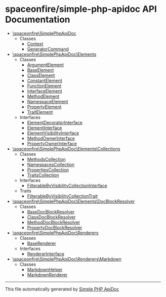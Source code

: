 # spaceonfire/simple-php-apidoc API Documentation

- [\spaceonfire\SimplePhpApiDoc](./spaceonfire/SimplePhpApiDoc)
    - Classes
        - [Context](./spaceonfire/SimplePhpApiDoc/Context.md)
        - [GeneratorCommand](./spaceonfire/SimplePhpApiDoc/GeneratorCommand.md)
- [\spaceonfire\SimplePhpApiDoc\Elements](./spaceonfire/SimplePhpApiDoc/Elements)
    - Classes
        - [ArgumentElement](./spaceonfire/SimplePhpApiDoc/Elements/ArgumentElement.md)
        - [BaseElement](./spaceonfire/SimplePhpApiDoc/Elements/BaseElement.md)
        - [ClassElement](./spaceonfire/SimplePhpApiDoc/Elements/ClassElement.md)
        - [ConstantElement](./spaceonfire/SimplePhpApiDoc/Elements/ConstantElement.md)
        - [FunctionElement](./spaceonfire/SimplePhpApiDoc/Elements/FunctionElement.md)
        - [InterfaceElement](./spaceonfire/SimplePhpApiDoc/Elements/InterfaceElement.md)
        - [MethodElement](./spaceonfire/SimplePhpApiDoc/Elements/MethodElement.md)
        - [NamespaceElement](./spaceonfire/SimplePhpApiDoc/Elements/NamespaceElement.md)
        - [PropertyElement](./spaceonfire/SimplePhpApiDoc/Elements/PropertyElement.md)
        - [TraitElement](./spaceonfire/SimplePhpApiDoc/Elements/TraitElement.md)
    - Interfaces
        - [ElementDecoratorInterface](./spaceonfire/SimplePhpApiDoc/Elements/ElementDecoratorInterface.md)
        - [ElementInterface](./spaceonfire/SimplePhpApiDoc/Elements/ElementInterface.md)
        - [ElementVisibilityInterface](./spaceonfire/SimplePhpApiDoc/Elements/ElementVisibilityInterface.md)
        - [MethodOwnerInterface](./spaceonfire/SimplePhpApiDoc/Elements/MethodOwnerInterface.md)
        - [PropertyOwnerInterface](./spaceonfire/SimplePhpApiDoc/Elements/PropertyOwnerInterface.md)
- [\spaceonfire\SimplePhpApiDoc\Elements\Collections](./spaceonfire/SimplePhpApiDoc/Elements/Collections)
    - Classes
        - [MethodsCollection](./spaceonfire/SimplePhpApiDoc/Elements/Collections/MethodsCollection.md)
        - [NamespacesCollection](./spaceonfire/SimplePhpApiDoc/Elements/Collections/NamespacesCollection.md)
        - [PropertiesCollection](./spaceonfire/SimplePhpApiDoc/Elements/Collections/PropertiesCollection.md)
        - [TraitsCollection](./spaceonfire/SimplePhpApiDoc/Elements/Collections/TraitsCollection.md)
    - Interfaces
        - [FilterableByVisibilityCollectionInterface](./spaceonfire/SimplePhpApiDoc/Elements/Collections/FilterableByVisibilityCollectionInterface.md)
    - Traits
        - [FilterableByVisibilityCollectionTrait](./spaceonfire/SimplePhpApiDoc/Elements/Collections/FilterableByVisibilityCollectionTrait.md)
- [\spaceonfire\SimplePhpApiDoc\Elements\DocBlockResolver](./spaceonfire/SimplePhpApiDoc/Elements/DocBlockResolver)
    - Classes
        - [BaseDocBlockResolver](./spaceonfire/SimplePhpApiDoc/Elements/DocBlockResolver/BaseDocBlockResolver.md)
        - [ClassDocBlockResolver](./spaceonfire/SimplePhpApiDoc/Elements/DocBlockResolver/ClassDocBlockResolver.md)
        - [MethodDocBlockResolver](./spaceonfire/SimplePhpApiDoc/Elements/DocBlockResolver/MethodDocBlockResolver.md)
        - [PropertyDocBlockResolver](./spaceonfire/SimplePhpApiDoc/Elements/DocBlockResolver/PropertyDocBlockResolver.md)
- [\spaceonfire\SimplePhpApiDoc\Renderers](./spaceonfire/SimplePhpApiDoc/Renderers)
    - Classes
        - [BaseRenderer](./spaceonfire/SimplePhpApiDoc/Renderers/BaseRenderer.md)
    - Interfaces
        - [RendererInterface](./spaceonfire/SimplePhpApiDoc/Renderers/RendererInterface.md)
- [\spaceonfire\SimplePhpApiDoc\Renderers\Markdown](./spaceonfire/SimplePhpApiDoc/Renderers/Markdown)
    - Classes
        - [MarkdownHelper](./spaceonfire/SimplePhpApiDoc/Renderers/Markdown/MarkdownHelper.md)
        - [MarkdownRenderer](./spaceonfire/SimplePhpApiDoc/Renderers/Markdown/MarkdownRenderer.md)

---

This file automatically generated by [Simple PHP ApiDoc](https://github.com/spaceonfire/simple-php-apidoc)